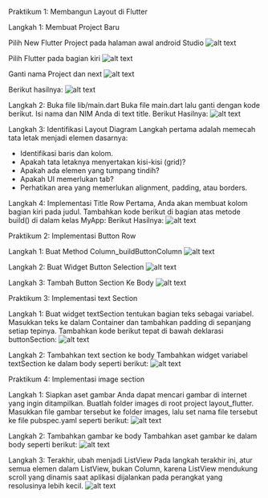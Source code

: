 Praktikum 1: Membangun Layout di Flutter

Langkah 1: Membuat Project Baru

Pilih New Flutter Project pada halaman awal android Studio
![alt text](1.png)

Pilih Flutter pada bagian kiri
![alt text](2.png)

Ganti nama Project dan next
![alt text](3.png)

Berikut hasilnya:
![alt text](4.png)


Langkah 2: Buka file lib/main.dart
Buka file main.dart lalu ganti dengan kode berikut. Isi nama dan NIM Anda di text title.
Berikut Hasilnya:
![alt text](5.png)


Langkah 3: Identifikasi Layout Diagram
Langkah pertama adalah memecah tata letak menjadi elemen dasarnya:

- Identifikasi baris dan kolom.
- Apakah tata letaknya menyertakan kisi-kisi (grid)?
- Apakah ada elemen yang tumpang tindih?
- Apakah UI memerlukan tab?
- Perhatikan area yang memerlukan alignment, padding, atau borders.


Langkah 4: Implementasi Title Row
Pertama, Anda akan membuat kolom bagian kiri pada judul. Tambahkan kode berikut di bagian atas 
metode build() di dalam kelas MyApp:
Berikut Hasilnya:
![alt text](6.png)


Praktikum 2: Implementasi Button Row

Langkah 1: Buat Method Column_buildButtonColumn
![alt text](7.png)

Langkah 2: Buat Widget Button Selection
![alt text](8.png)

Langkah 3: Tambah Button Section Ke Body
![alt text](9.png)


Praktikum 3: Implementasi text Section

Langkah 1: Buat widget textSection
tentukan bagian teks sebagai variabel. Masukkan teks ke dalam Container dan tambahkan padding di sepanjang setiap tepinya. Tambahkan kode berikut tepat di bawah deklarasi buttonSection:
![alt text](10.png)

Langkah 2: Tambahkan text section ke body
Tambahkan widget variabel textSection ke dalam body seperti berikut:
![alt text](11.png)


Praktikum 4: Implementasi image section

Langkah 1: Siapkan aset gambar
Anda dapat mencari gambar di internet yang ingin ditampilkan. Buatlah folder images di root project layout_flutter. Masukkan file gambar tersebut ke folder images, lalu set nama file tersebut ke file pubspec.yaml seperti berikut:
![alt text](12.png)

Langkah 2: Tambahkan gambar ke body
Tambahkan aset gambar ke dalam body seperti berikut:
![alt text](13.png)

Langkah 3: Terakhir, ubah menjadi ListView
Pada langkah terakhir ini, atur semua elemen dalam ListView, bukan Column, karena ListView mendukung scroll yang dinamis saat aplikasi dijalankan pada perangkat yang resolusinya lebih kecil.
![alt text](14.png)
